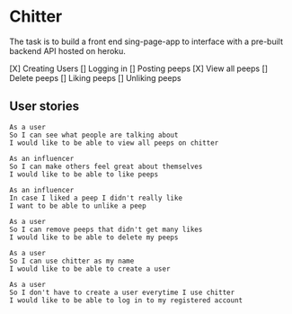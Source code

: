 # Chitter

The task is to build a front end sing-page-app to interface with a pre-built backend API hosted on heroku.

[X] Creating Users
[] Logging in
[] Posting peeps
[X] View all peeps
[] Delete peeps
[] Liking peeps
[] Unliking peeps

## User stories

```
As a user
So I can see what people are talking about
I would like to be able to view all peeps on chitter
```

```
As an influencer
So I can make others feel great about themselves
I would like to be able to like peeps
```

```
As an influencer
In case I liked a peep I didn't really like
I want to be able to unlike a peep
```

```
As a user
So I can remove peeps that didn't get many likes
I would like to be able to delete my peeps
```

```
As a user
So I can use chitter as my name
I would like to be able to create a user
```

```
As a user
So I don't have to create a user everytime I use chitter
I would like to be able to log in to my registered account
```
